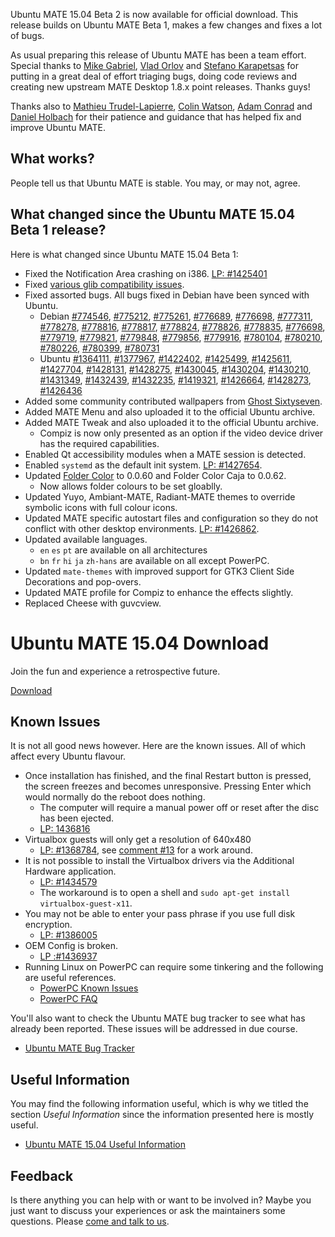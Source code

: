 <!--
.. title: Ubuntu MATE 15.04 Beta 2
.. slug: ubuntu-mate-vivid-beta2
.. date: 2015-03-26 23:23:23 UTC
.. tags: Ubuntu,MATE,Vivid,beta
.. link:
.. description:
.. type: text
.. author: Martin Wimpress
-->

Ubuntu MATE 15.04 Beta 2 is now available for official download. This
release builds on Ubuntu MATE Beta 1, makes a few changes and fixes
a lot of bugs.

As usual preparing this release of Ubuntu MATE has been a team effort.
Special thanks to [Mike Gabriel](https://alioth.debian.org/users/sunweaver/),
[Vlad Orlov](https://github.com/monsta) and [Stefano Karapetsas](https://github.com/stefano-k)
for putting in a great deal of effort triaging bugs, doing code reviews and
creating new upstream MATE Desktop 1.8.x point releases. Thanks guys!

Thanks also to [Mathieu Trudel-Lapierre](https://launchpad.net/~mathieu-tl),
[Colin Watson](https://launchpad.net/~cjwatson), [Adam Conrad](https://launchpad.net/~adconrad)
and [Daniel Holbach](https://launchpad.net/~dholbach) for their patience and 
guidance that has helped fix and improve Ubuntu MATE.

## What works?

People tell us that Ubuntu MATE is stable. You may, or may not, agree.

## What changed since the Ubuntu MATE 15.04 Beta 1 release?

Here is what changed since Ubuntu MATE 15.04 Beta 1:

  * Fixed the Notification Area crashing on i386. [LP: #1425401](https://bugs.launchpad.net/ubuntu/+source/mate-panel/+bug/1425401)
  * Fixed [various glib compatibility issues](https://bugs.launchpad.net/ubuntu-mate/+bug/1426327).
  * Fixed assorted bugs. All bugs fixed in Debian have been synced with Ubuntu.
    * Debian [#774546](https://bugs.debian.org/774546), [#775212](https://bugs.debian.org/775212),
    [#775261](https://bugs.debian.org/775261), [#776689](https://bugs.debian.org/776689),
    [#776698](https://bugs.debian.org/776698), [#777311](https://bugs.debian.org/777311),
    [#778278](https://bugs.debian.org/778278), [#778816](https://bugs.debian.org/778816),
    [#778817](https://bugs.debian.org/778817), [#778824](https://bugs.debian.org/778824),
    [#778826](https://bugs.debian.org/778826), [#778835](https://bugs.debian.org/778835),
    [#776698](https://bugs.debian.org/776698), [#779719](https://bugs.debian.org/779719),
    [#779821](https://bugs.debian.org/779821), [#779848](https://bugs.debian.org/779848),
    [#779856](https://bugs.debian.org/779856), [#779916](https://bugs.debian.org/779916),
    [#780104](https://bugs.debian.org/780104), [#780210](https://bugs.debian.org/780210),
    [#780226](https://bugs.debian.org/780226), [#780399](https://bugs.debian.org/780399),
    [#780731](https://bugs.debian.org/780731)
    * Ubuntu [#1364111](https://launchpad.net/bugs/1364111), [#1377967](https://launchpad.net/bugs/1377967),
    [#1422402](https://launchpad.net/bugs/1422402), [#1425499](https://launchpad.net/bugs/1425499),
    [#1425611](https://launchpad.net/bugs/1425611), [#1427704](https://launchpad.net/bugs/1427704), [#1428131](https://launchpad.net/bugs/1428131),
    [#1428275](https://launchpad.net/bugs/1428275), [#1430045](https://launchpad.net/bugs/1430045),
    [#1430204](https://launchpad.net/bugs/1430204), [#1430210](https://launchpad.net/bugs/1430210),
    [#1431349](https://launchpad.net/bugs/1431349), [#1432439](https://launchpad.net/bugs/1432439),
    [#1432235](https://launchpad.net/bugs/1432235), [#1419321](https://launchpad.net/bugs/1419321),
    [#1426664](https://launchpad.net/bugs/1426664), [#1428273](https://launchpad.net/bugs/1428273),
    [#1426436](https://launchpad.net/bugs/1426436)
  * Added some community contributed wallpapers from [Ghost Sixtyseven](https://ubuntu-mate.community/t/three-wallpapers-for-consideration/449).
  * Added MATE Menu and also uploaded it to the official Ubuntu archive.
  * Added MATE Tweak and also uploaded it to the official Ubuntu archive.
    * Compiz is now only presented as an option if the video device driver has the required capabilities.
  * Enabled Qt accessibility modules when a MATE session is detected.
  * Enabled `systemd` as the default init system. [LP: #1427654](https://bugs.launchpad.net/ubuntu/+source/ubuntu-meta/+bug/1427654).
  * Updated [Folder Color](http://foldercolor.tuxfamily.org/) to 0.0.60 and Folder Color Caja to 0.0.62.
    * Now allows folder colours to be set gloablly.
  * Updated Yuyo, Ambiant-MATE, Radiant-MATE themes to override symbolic icons with full colour icons.
  * Updated MATE specific autostart files and configuration so they do not conflict with other desktop environments. [LP: #1426862](https://bugs.launchpad.net/ubuntu/+source/ubuntu-meta/+bug/1426862).
  * Updated available languages.
    * `en` `es` `pt` are available on all architectures
    * `bn` `fr` `hi` `ja` `zh-hans` are available on all except PowerPC.
  * Updated `mate-themes` with improved support for GTK3 Client Side Decorations and pop-overs.
  * Updated MATE profile for Compiz to enhance the effects slightly.
  * Replaced Cheese with guvcview.

<div class="bs-component">
    <div class="jumbotron">
        <h1>Ubuntu MATE 15.04 Download</h1>
        <p>Join the fun and experience a retrospective future.</p>
        <a href="/vivid/" class="btn btn-primary btn-lg">Download</a>
        </p>
    </div>
</div>

## Known Issues

It is not all good news however. Here are the known issues. All of which
affect every Ubuntu flavour.

  * Once installation has finished, and the final Restart button is pressed, the screen freezes and becomes unresponsive. Pressing Enter which would normally do the reboot does nothing.
    * The computer will require a manual power off or reset after the disc has been ejected.
    * [LP: 1436816](https://bugs.launchpad.net/ubuntu/+source/ubiquity/+bug/1436816)
  * Virtualbox guests will only get a resolution of 640x480
    * [LP: #1368784](https://bugs.launchpad.net/ubuntu/+source/virtualbox/+bug/1368784/), see [comment #13](https://bugs.launchpad.net/ubuntu/+source/virtualbox/+bug/1368784/comments/13) for a work around.
  * It is not possible to install the Virtualbox drivers via the Additional Hardware application.
    * [LP: #1434579](https://bugs.launchpad.net/ubuntu/+source/software-properties/+bug/1434579)
    * The workaround is to open a shell and `sudo apt-get install virtualbox-guest-x11`.
  * You may not be able to enter your pass phrase if you use full disk encryption.
    * [LP: #1386005](https://bugs.launchpad.net/ubuntu/+source/plymouth/+bug/1386005)
  * OEM Config is broken.
    * [LP :#1436937](https://bugs.launchpad.net/ubuntu/+source/ubiquity/+bug/1436937)
  * Running Linux on PowerPC can require some tinkering and the following are useful references.
    * [PowerPC Known Issues](https://wiki.ubuntu.com/PowerPCKnownIssues)
    * [PowerPC FAQ](https://wiki.ubuntu.com/PowerPCFAQ)

You'll also want to check the Ubuntu MATE bug tracker to see what has already been reported. These issues will be addressed in due course.

  * [Ubuntu MATE Bug Tracker](https://bugs.launchpad.net/ubuntu-mate)

## Useful Information

You may find the following information useful, which is why we titled 
the section *Useful Information* since the information presented here
is mostly useful.

  * [Ubuntu MATE 15.04 Useful Information](https://ubuntu-mate.community/t/ubuntu-mate-14-10-and-15-04-useful-information/24)

## Feedback

Is there anything you can help with or want to be involved in? Maybe you just
want to discuss your experiences or ask the maintainers some questions. Please
[come and talk to us](https://ubuntu-mate.community/).

